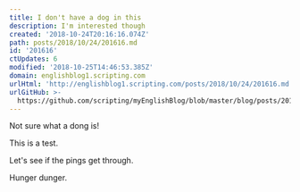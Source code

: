 ```yaml
---
title: I don't have a dog in this
description: I'm interested though
created: '2018-10-24T20:16:16.074Z'
path: posts/2018/10/24/201616.md
id: '201616'
ctUpdates: 6
modified: '2018-10-25T14:46:53.385Z'
domain: englishblog1.scripting.com
urlHtml: 'http://englishblog1.scripting.com/posts/2018/10/24/201616.md'
urlGitHub: >-
  https://github.com/scripting/myEnglishBlog/blob/master/blog/posts/2018/10/24/201616.md
---
```

Not sure what a dong is!

This is a test. 

Let's see if the pings get through.

Hunger dunger.